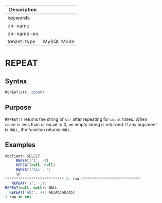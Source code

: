 | Description   |                 |
|---------------|-----------------|
| keywords      |                 |
| dir-name      |                 |
| dir-name-en   |                 |
| tenant-type   | MySQL Mode      |

# REPEAT

## Syntax

```sql
REPEAT(str, count)
```

## Purpose

`REPEAT()` returns the string of `str` after repeating for `count` times. When `count` is less than or equal to 0, an empty string is returned. If any argument is `NULL`, the function returns `NULL`.

## Examples

```javascript
obclient> SELECT
     REPEAT('1', -1)
     REPEAT(null, null)
     REPEAT('Abc', 4)
     \G
*************************** 1. row ***************************
   REPEAT('1', -1):
REPEAT(null, null): NULL
  REPEAT('Abc', 4): AbcAbcAbcAbc
1 row in set
```
